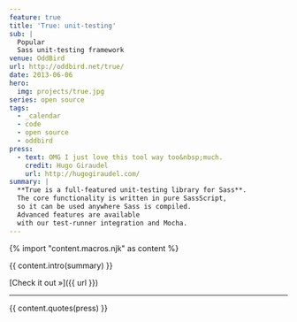 ```yaml
---
feature: true
title: 'True: unit-testing'
sub: |
  Popular
  Sass unit-testing framework
venue: OddBird
url: http://oddbird.net/true/
date: 2013-06-06
hero:
  img: projects/true.jpg
series: open source
tags:
  - _calendar
  - code
  - open source
  - oddbird
press:
  - text: OMG I just love this tool way too&nbsp;much.
    credit: Hugo Giraudel
    url: http://hugogiraudel.com/
summary: |
  **True is a full-featured unit-testing library for Sass**.
  The core functionality is written in pure SassScript,
  so it can be used anywhere Sass is compiled.
  Advanced features are available
  with our test-runner integration and Mocha.
---
```


{% import "content.macros.njk" as content %}

{{ content.intro(summary) }}

[Check it out »]({{ url }})

------

{{ content.quotes(press) }}
